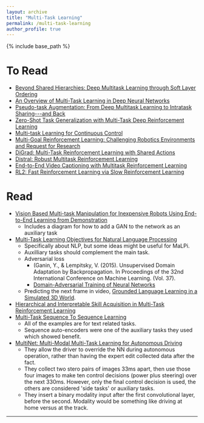 ```yaml
---
layout: archive
title: "Multi-Task Learning"
permalink: /multi-task-learning
author_profile: true
---
```


{% include base_path %}

# To Read

* [Beyond Shared Hierarchies: Deep Multitask Learning through Soft Layer Ordering](https://arxiv.org/abs/1711.00108)
* [An Overview of Multi-Task Learning in Deep Neural Networks](http://ruder.io/multi-task/)
* [Pseudo-task Augmentation: From Deep Multitask Learning to Intratask Sharing---and Back](https://arxiv.org/abs/1803.04062)
* [Zero-Shot Task Generalization with Multi-Task Deep Reinforcement Learning](https://arxiv.org/abs/1706.05064)
* [Multi-task Learning for Continuous Control](https://arxiv.org/abs/1802.01034)
* [Multi-Goal Reinforcement Learning: Challenging Robotics Environments and Request for Research](https://arxiv.org/abs/1802.09464)
* [DiGrad: Multi-Task Reinforcement Learning with Shared Actions](https://arxiv.org/abs/1802.10463)
* [Distral: Robust Multitask Reinforcement Learning](https://arxiv.org/abs/1707.04175)
* [End-to-End Video Captioning with Multitask Reinforcement Learning](https://arxiv.org/abs/1803.07950)
* [RL2: Fast Reinforcement Learning via Slow Reinforcement Learning](https://arxiv.org/pdf/1611.02779)

# Read

* [Vision Based Multi-task Manipulation for Inexpensive Robots Using End-to-End Learning from Demonstration](https://arxiv.org/abs/1707.02920)
  * Includes a diagram for how to add a GAN to the network as an auxiliary task
* [Multi-Task Learning Objectives for Natural Language Processing](http://ruder.io/multi-task-learning-nlp/index.html)
  * Specifically about NLP, but some ideas might be useful for MaLPi.
  * Auxilliary tasks should complement the main task.
  * Adversarial loss
    * (Ganin, Y., & Lempitsky, V. (2015). Unsupervised Domain Adaptation by Backpropagation. In Proceedings of the 32nd International Conference on Machine Learning. (Vol. 37).
    * [Domain-Adversarial Training of Neural Networks](http://www.jmlr.org/papers/volume17/15-239/source/15-239.pdf)
  * Predicting the next frame in video, [Grounded Language Learning in a Simulated 3D World](https://arxiv.org/abs/1706.06551).
* [Hierarchical and Interpretable Skill Acquisition in Multi-Task Reinforcement Learning](https://einstein.ai/static/images/pages/research/hierarchical-reinforcement-learning/iclr2018_HRL.pdf)
* [Multi-Task Sequence To Sequence Learning](https://arxiv.org/abs/1511.06114)
  * All of the examples are for text related tasks.
  * Sequence auto-encoders were one of the auxiliary tasks they used which showed benefit.
* [MultiNet: Multi-Modal Multi-Task Learning for Autonomous Driving](https://arxiv.org/abs/1709.05581)
  * They allow the driver to override the NN during autonomous operation, rather than having the expert edit collected data after the fact.
  * They collect two stero pairs of images 33ms apart, then use those four images to make ten control decisions (power plus steering) over the next 330ms. However, only the final control decision is used, the others are considered 'side tasks' or auxiliary tasks.
  * They insert a binary modality input after the first convolutional layer, before the second. Modality would be something like driving at home versus at the track.
---
